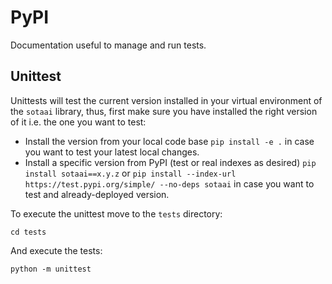 # PyPI

Documentation useful to manage and run tests.

## Unittest

Unittests will test the current version installed in your
virtual environment of the `sotaai` library, thus,
first make sure you have installed the right version of it
i.e. the one you want to test:

- Install the version from your local code base
  `pip install -e .` in case you want to test
  your latest local changes.
- Install a specific version from PyPI
  (test or real indexes as desired)
  `pip install sotaai==x.y.z` or
  `pip install --index-url https://test.pypi.org/simple/ --no-deps sotaai`
  in case you want to test and already-deployed version.

To execute the unittest move to the `tests` directory:

```
cd tests
```

And execute the tests:

```
python -m unittest
```
